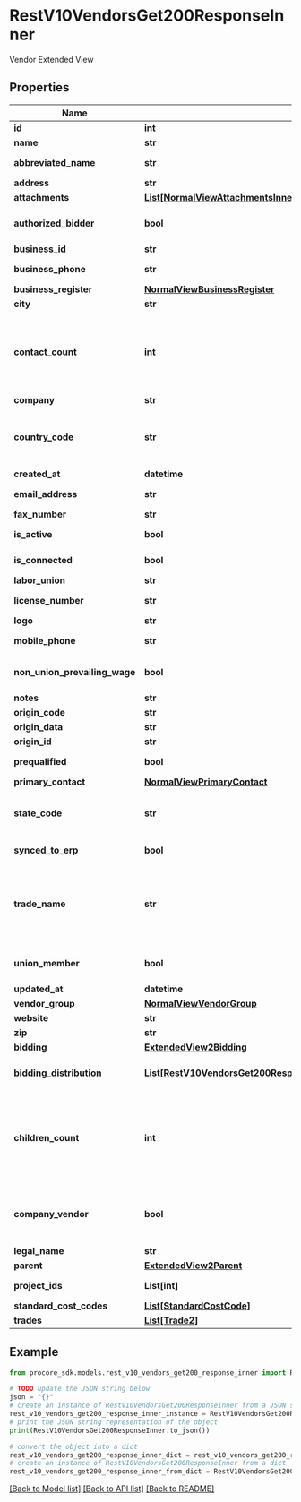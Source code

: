 # RestV10VendorsGet200ResponseInner

Vendor Extended View

## Properties

Name | Type | Description | Notes
------------ | ------------- | ------------- | -------------
**id** | **int** |  | [optional] 
**name** | **str** |  | [optional] 
**abbreviated_name** | **str** | Abbreviated name | [optional] 
**address** | **str** | Address | [optional] 
**attachments** | [**List[NormalViewAttachmentsInner]**](NormalViewAttachmentsInner.md) | Attachments | [optional] 
**authorized_bidder** | **bool** | Authorized bidder status | [optional] 
**business_id** | **str** | Business id | [optional] 
**business_phone** | **str** | Business phone | [optional] 
**business_register** | [**NormalViewBusinessRegister**](NormalViewBusinessRegister.md) |  | [optional] 
**city** | **str** | City | [optional] 
**contact_count** | **int** | Count of active Contacts associated with the vendor record. | [optional] 
**company** | **str** | Company | [optional] 
**country_code** | **str** | Country code (ISO-3166 Alpha-2 format) | [optional] 
**created_at** | **datetime** | Created at | [optional] 
**email_address** | **str** | Email address | [optional] 
**fax_number** | **str** | Fax number | [optional] 
**is_active** | **bool** | Active status | [optional] 
**is_connected** | **bool** | Connected status | [optional] 
**labor_union** | **str** | Labor union | [optional] 
**license_number** | **str** | License number | [optional] 
**logo** | **str** | Logo url | [optional] 
**mobile_phone** | **str** | Mobile phone | [optional] 
**non_union_prevailing_wage** | **bool** | Non union prevailing wage status | [optional] 
**notes** | **str** | Notes | [optional] 
**origin_code** | **str** | Origin Code | [optional] 
**origin_data** | **str** | Origin data | [optional] 
**origin_id** | **str** | Origin ID | [optional] 
**prequalified** | **bool** | Prequalified status | [optional] 
**primary_contact** | [**NormalViewPrimaryContact**](NormalViewPrimaryContact.md) |  | [optional] 
**state_code** | **str** | State code (ISO-3166 Alpha-2 format) | [optional] 
**synced_to_erp** | **bool** | Synced to ERP | [optional] 
**trade_name** | **str** | Vendor&#39;s Trade Name, also known as Doing Business As (DBA). | [optional] 
**union_member** | **bool** | Union member status | [optional] 
**updated_at** | **datetime** | Updated at | [optional] 
**vendor_group** | [**NormalViewVendorGroup**](NormalViewVendorGroup.md) |  | [optional] 
**website** | **str** | Website url | [optional] 
**zip** | **str** | Zip code | [optional] 
**bidding** | [**ExtendedView2Bidding**](ExtendedView2Bidding.md) |  | [optional] 
**bidding_distribution** | [**List[RestV10VendorsGet200ResponseInnerAllOfBiddingDistributionInner]**](RestV10VendorsGet200ResponseInnerAllOfBiddingDistributionInner.md) | Bidding distribution list | [optional] 
**children_count** | **int** | Count of vendors whose parent_id is this vendor&#39;s unique identifier | [optional] 
**company_vendor** | **bool** | Denotes whether this is the Company&#39;s Vendor | [optional] 
**legal_name** | **str** |  | [optional] 
**parent** | [**ExtendedView2Parent**](ExtendedView2Parent.md) |  | [optional] 
**project_ids** | **List[int]** | Array of Project IDs | [optional] 
**standard_cost_codes** | [**List[StandardCostCode]**](StandardCostCode.md) |  | [optional] 
**trades** | [**List[Trade2]**](Trade2.md) | Trades | [optional] 

## Example

```python
from procore_sdk.models.rest_v10_vendors_get200_response_inner import RestV10VendorsGet200ResponseInner

# TODO update the JSON string below
json = "{}"
# create an instance of RestV10VendorsGet200ResponseInner from a JSON string
rest_v10_vendors_get200_response_inner_instance = RestV10VendorsGet200ResponseInner.from_json(json)
# print the JSON string representation of the object
print(RestV10VendorsGet200ResponseInner.to_json())

# convert the object into a dict
rest_v10_vendors_get200_response_inner_dict = rest_v10_vendors_get200_response_inner_instance.to_dict()
# create an instance of RestV10VendorsGet200ResponseInner from a dict
rest_v10_vendors_get200_response_inner_from_dict = RestV10VendorsGet200ResponseInner.from_dict(rest_v10_vendors_get200_response_inner_dict)
```
[[Back to Model list]](../README.md#documentation-for-models) [[Back to API list]](../README.md#documentation-for-api-endpoints) [[Back to README]](../README.md)


